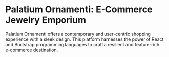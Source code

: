 # Palatium Ornamenti: E-Commerce Jewelry Emporium
Palatium Ornamenti offers a contemporary and user-centric shopping experience with a sleek design. This platform harnesses the power of React and Bootstrap programming languages to craft a resilient and feature-rich e-commerce destination.
